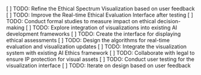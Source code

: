 [ ] TODO: Refine the Ethical Spectrum Visualization based on user feedback
[ ] TODO: Improve the Real-time Ethical Evaluation Interface after testing
[ ] TODO: Conduct formal studies to measure impact on ethical decision-making
[ ] TODO: Explore integration of visualizations into existing AI development frameworks
[ ] TODO: Create the interface for displaying ethical assessments
[ ] TODO: Design the algorithms for real-time evaluation and visualization updates
[ ] TODO: Integrate the visualization system with existing AI Ethics framework
[ ] TODO: Collaborate with legal to ensure IP protection for visual assets
[ ] TODO: Conduct user testing for the visualization interface
[ ] TODO: Iterate on design based on user feedback